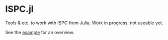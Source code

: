 # ISPC.jl

<!--
[![Build Status](https://travis-ci.org/damiendr/ISPC.jl.svg?branch=master)](https://travis-ci.org/damiendr/ISPC.jl.jl)
-->

Tools & etc. to work with ISPC from Julia. Work in progress, not useable yet.

See the [example](https://github.com/damiendr/ISPC.jl/blob/master/examples/ISPC-mandelbrot.ipynb) for an overview.
